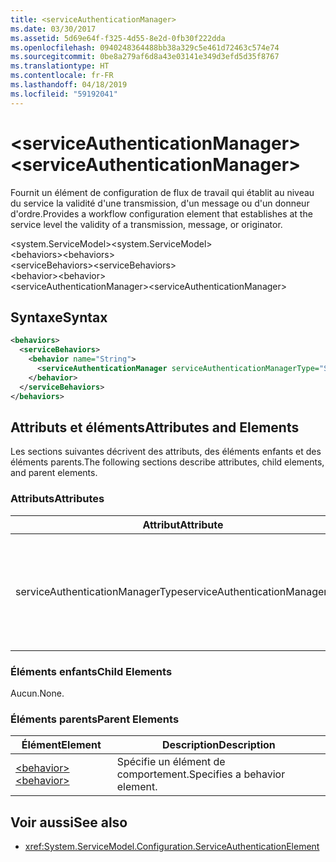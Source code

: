 ```yaml
---
title: <serviceAuthenticationManager>
ms.date: 03/30/2017
ms.assetid: 5d69e64f-f325-4d55-8e2d-0fb30f222dda
ms.openlocfilehash: 0940248364488bb38a329c5e461d72463c574e74
ms.sourcegitcommit: 0be8a279af6d8a43e03141e349d3efd5d35f8767
ms.translationtype: HT
ms.contentlocale: fr-FR
ms.lasthandoff: 04/18/2019
ms.locfileid: "59192041"
---
```

# <a name="serviceauthenticationmanager"></a><span data-ttu-id="de909-101">\<serviceAuthenticationManager></span><span class="sxs-lookup"><span data-stu-id="de909-101">\<serviceAuthenticationManager></span></span>
<span data-ttu-id="de909-102">Fournit un élément de configuration de flux de travail qui établit au niveau du service la validité d'une transmission, d'un message ou d'un donneur d'ordre.</span><span class="sxs-lookup"><span data-stu-id="de909-102">Provides a workflow configuration element that establishes at the service level the validity of a transmission, message, or originator.</span></span>  
  
<span data-ttu-id="de909-103">\<system.ServiceModel></span><span class="sxs-lookup"><span data-stu-id="de909-103">\<system.ServiceModel></span></span>  
<span data-ttu-id="de909-104">\<behaviors></span><span class="sxs-lookup"><span data-stu-id="de909-104">\<behaviors></span></span>  
<span data-ttu-id="de909-105">\<serviceBehaviors></span><span class="sxs-lookup"><span data-stu-id="de909-105">\<serviceBehaviors></span></span>  
<span data-ttu-id="de909-106">\<behavior></span><span class="sxs-lookup"><span data-stu-id="de909-106">\<behavior></span></span>  
<span data-ttu-id="de909-107">\<serviceAuthenticationManager></span><span class="sxs-lookup"><span data-stu-id="de909-107">\<serviceAuthenticationManager></span></span>  
  
## <a name="syntax"></a><span data-ttu-id="de909-108">Syntaxe</span><span class="sxs-lookup"><span data-stu-id="de909-108">Syntax</span></span>  
  
```xml  
<behaviors>
  <serviceBehaviors>
    <behavior name="String">
      <serviceAuthenticationManager serviceAuthenticationManagerType="String" />
    </behavior>
  </serviceBehaviors>
</behaviors>
```  
  
## <a name="attributes-and-elements"></a><span data-ttu-id="de909-109">Attributs et éléments</span><span class="sxs-lookup"><span data-stu-id="de909-109">Attributes and Elements</span></span>  
 <span data-ttu-id="de909-110">Les sections suivantes décrivent des attributs, des éléments enfants et des éléments parents.</span><span class="sxs-lookup"><span data-stu-id="de909-110">The following sections describe attributes, child elements, and parent elements.</span></span>  
  
### <a name="attributes"></a><span data-ttu-id="de909-111">Attributs</span><span class="sxs-lookup"><span data-stu-id="de909-111">Attributes</span></span>  
  
|<span data-ttu-id="de909-112">Attribut</span><span class="sxs-lookup"><span data-stu-id="de909-112">Attribute</span></span>|<span data-ttu-id="de909-113">Description</span><span class="sxs-lookup"><span data-stu-id="de909-113">Description</span></span>|  
|---------------|-----------------|  
|<span data-ttu-id="de909-114">serviceAuthenticationManagerType</span><span class="sxs-lookup"><span data-stu-id="de909-114">serviceAuthenticationManagerType</span></span>|<span data-ttu-id="de909-115">Chaîne qui spécifie le type de la stratégie d'authentification pour le comportement actuel.</span><span class="sxs-lookup"><span data-stu-id="de909-115">A string that specifies the type of the authentication policy for the current behavior.</span></span>|  
  
### <a name="child-elements"></a><span data-ttu-id="de909-116">Éléments enfants</span><span class="sxs-lookup"><span data-stu-id="de909-116">Child Elements</span></span>  
 <span data-ttu-id="de909-117">Aucun.</span><span class="sxs-lookup"><span data-stu-id="de909-117">None.</span></span>  
  
### <a name="parent-elements"></a><span data-ttu-id="de909-118">Éléments parents</span><span class="sxs-lookup"><span data-stu-id="de909-118">Parent Elements</span></span>  
  
|<span data-ttu-id="de909-119">Élément</span><span class="sxs-lookup"><span data-stu-id="de909-119">Element</span></span>|<span data-ttu-id="de909-120">Description</span><span class="sxs-lookup"><span data-stu-id="de909-120">Description</span></span>|  
|-------------|-----------------|  
|[<span data-ttu-id="de909-121">\<behavior></span><span class="sxs-lookup"><span data-stu-id="de909-121">\<behavior></span></span>](../../../../../docs/framework/configure-apps/file-schema/wcf/behavior-of-endpointbehaviors.md)|<span data-ttu-id="de909-122">Spécifie un élément de comportement.</span><span class="sxs-lookup"><span data-stu-id="de909-122">Specifies a behavior element.</span></span>|  
  
## <a name="see-also"></a><span data-ttu-id="de909-123">Voir aussi</span><span class="sxs-lookup"><span data-stu-id="de909-123">See also</span></span>

- <xref:System.ServiceModel.Configuration.ServiceAuthenticationElement>
